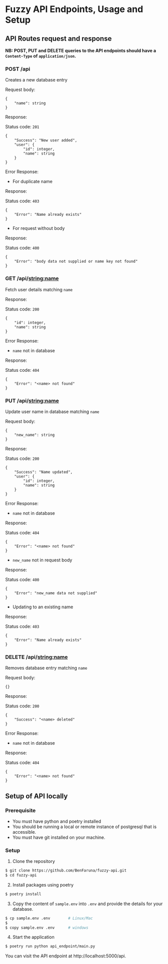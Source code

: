 # Fuzzy API Endpoints, Usage and Setup

## API Routes request and response

**NB: POST, PUT and DELETE queries to the API endpoints should have a `Content-Type` of `application/json`.**

### POST /api

Creates a new database entry

Request body:
```
{
    "name": string
}
```

Response:

Status code: `201`
```
{
    "Success": "New user added",
    "user": {
        "id": integer,
        "name": string
    }
}
```

Error Response:

- For duplicate name

Response:

Status code: `403`
```
{
    "Error": "Name already exists"
}
```

- For request without body

Response:

Status code: `400`
```
{
    "Error": "body data not supplied or name key not found"
}
```

### GET /api/<string:name>

Fetch user details matching `name`

Response:

Status code: `200`
```
{
    "id": integer,
    "name": string
}
```

Error Response:

- `name` not in database

Response:

Status code: `404`
```
{
    "Error": "<name> not found"
}
```

### PUT /api/<string:name>

Update user name in database matching `name`

Request body:
```
{
    "new_name": string
}
```

Response:

Status code: `200`
```
{
    "Success": "Name updated",
    "user": {
        "id": integer,
        "name": string
    }
}
```

Error Response:

- `name` not in database

Response:

Status code: `404`
```
{
    "Error": "<name> not found"
}
```

- `new_name` not in request body

Response:

Status code: `400`
```
{
    "Error": "new_name data not supplied"
}
```

- Updating to an existing name

Response:

Status code: `403`
```
{
    "Error": "Name already exists"
}
```

### DELETE /api/<string:name>

Removes database entry matching `name`

Request body:
```
{}
```

Response:

Status code: `200`
```
{
    "Success": "<name> deleted"
}
```

Error Response:

- `name` not in database

Response:

Status code: `404`
```
{
    "Error": "<name> not found"
}
```

## Setup of API locally
### Prerequisite
- You must have python and poetry installed
- You should be running a local or remote instance of postgresql that is accessible.
- You must have git installed on your machine.

### Setup
1. Clone the repository
```sh
$ git clone https://github.com/BenFaruna/fuzzy-api.git
$ cd fuzzy-api
```

2. Install packages using poetry
```sh
$ poetry install
```

3. Copy the content of `sample.env` into `.env` and provide the details for your database.
```sh
$ cp sample.env .env        # Linux/Mac
$
$ copy sample.env .env      # windows
```

4. Start the application
```sh
$ poetry run python api_endpoint/main.py
```

You can visit the API endpoint at http://localhost:5000/api.
